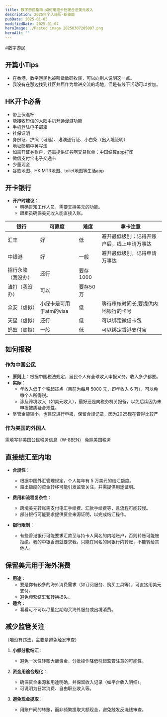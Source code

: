 ```yaml
---
title: 数字游民指南-如何用港卡处理合法美元收入
description: 2025年个人经历-新技能
pubDate: 2025-01-05
modifiedDate: 2025-01-07
heroImage: ./Pasted image 20250307205007.png
heroAlt: ""
---
```

#数字游民
## 开篇小Tips

- 在香港，数字游民也被叫做数码牧民，可以向别人说明这一点。
- 我没有在那边找到社区共居作为增进交流的场地，但是有线下活动可以参加。

## HK开卡必备

- 带上保温杯
- 能接收短信的大陆手机开通漫游功能
- 手机登陆电子邮箱
- 社保证明
- 身份证、护照（可选）、港澳通行证、小白条（出入境证明）
- 地址邮编中英写法
- 如需开证券账户，还需提供证券啊交易账单：中国结算app打印
- 微信支付宝电子交通卡
- 少量现金
- 谷歌地图、HK MTR地图、toilet地图等生活app

## 开卡银行

- **开户时建议**：
    - 明确告知工作人员，需要支持美元的功能。
    - 跟柜员确保美元收入能直接入账。

| 银行        | 可靠度             | 难度     | 拿卡注意                  |
| --------- | --------------- | ------ | --------------------- |
| 汇丰        | 好               | 低      | 避开最低级别；记得开账户后，线上申请万事达 |
| 中银港       | 好               | 一般     | 避开最低级别，记得申请万事达        |
| 招行永隆（我没办） | 还行              | 要存1000 |                       |
| 渣打（我没办）   | 可以              | 要存50万  |                       |
| 众安（虚拟）    | 小绿卡是可用于atm的visa | 低      | 等待审核时间长,要提供内地银行的卡号    |
| 天星（虚拟）    | 还行              | 低      | 可以绑定微信卡包              |
| 蚂蚁（虚拟）    | 一般              | 低      | 可以绑定香港支付宝             |
## 如何报税

### 作为中国公民

-  **原则上**：根据中国税法规定，居民个人有全球收入申报义务，收入多少都要。
- **实际**：
    - 年收入低于个税起征点（目前为每月 5000 元，即年收入 6 万），可以免缴个人所得税。
    - 涉及跨境收入（如美元收入），最好还是向税务机关报备，以免后续因为未申报被质疑合规性。
- 尽管金额较小，也建议进行申报，保留合规记录，因为2025现在管得比较严

### 作为美国的外国人

需填写非美国公民税务信息（W-8BEN）
免除美国税务

## 直接结汇至内地

- **合规性**：
    
    - 根据中国外汇管理规定，个人每年有 5 万美元的结汇额度。
    - 超出额度的资金转移可能引发监管关注，并需提供用途证明。
- **费用和流程复杂性**：
    
    - 跨境美元转账需支付电汇手续费、汇款手续费等，且流程可能较慢。
    - 部分银行可能要求提供资金来源证明，以完成结汇操作。
- **银行限制**：
    
    - 有些香港银行可能要求汇款至与持卡人同名的内地账户，否则转账可能被拒绝。我的中银香港就要求我，只能在同名的同银行内转账，不能转给其他人。

## 保留美元用于海外消费

- **用途**：
    - 要是你有较多的海外消费需求（如订阅服务、购买工具等），可直接用美元支付。
    - 避免频繁结汇和转换损失。
- **适合**：
    - 看看可不可以尽量定期购买海外服务或出境消费。

## 减少监管关注
（咱没有违法，主要是避免触发审查）

1. **小额分批结汇**：
    
    - 避免一次性转账大额资金，分批操作降低引起监管注意的可能性。
2. **资金用途合规化**：
    
    - 确保资金来源和用途明确，并保留收入记录（如平台收入明细）。
    - 可说明为日常消费、自由职业收入等。
3. **避免现金提取**：
    
    - 用账户间的转账，而非频繁提取大额现金，避免触发反洗钱审查。